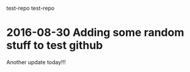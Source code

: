 test-repo
test-repo


2016-08-30 Adding some random stuff to test github
=========
Another update today!!!
